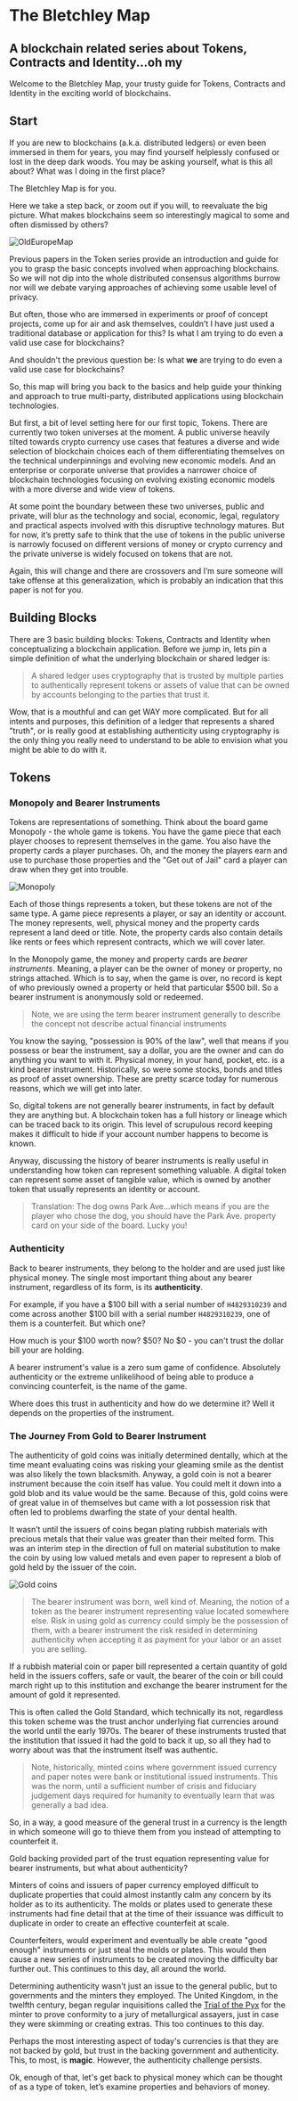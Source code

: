# The Bletchley Map

## A blockchain related series about Tokens, Contracts and Identity...oh my

Welcome to the Bletchley Map, your trusty guide for Tokens, Contracts and Identity in the exciting world of blockchains.

## Start

If you are new to blockchains (a.k.a. distributed ledgers) or even been immersed in them for years, you may find yourself helplessly confused or lost in the deep dark woods. You may be asking yourself, what is this all about? What was I doing in the first place?

The Bletchley Map is for you.

Here we take a step back, or zoom out if you will, to reevaluate the big picture. What makes blockchains seem so interestingly magical to some and often dismissed by others?

![OldEuropeMap](images/oldeuropemap.jpg)

Previous papers in the Token series provide an introduction and guide for you to grasp the basic concepts involved when approaching blockchains. So we will not dip into the whole distributed consensus algorithms burrow nor will we debate varying approaches of achieving some usable level of privacy.

But often, those who are immersed in experiments or proof of concept projects, come up for air and ask themselves, couldn’t I have just used a traditional database or application for this? Is what I am trying to do even a valid use case for blockchains?

And shouldn't the previous question be: Is what **we** are trying to do even a valid use case for blockchains?

So, this map will bring you back to the basics and help guide your thinking and approach to true multi-party, distributed applications using blockchain technologies.

But first, a bit of level setting here for our first topic, Tokens. There are currently two token universes at the moment. A public universe heavily tilted towards crypto currency use cases that features a diverse and wide selection of blockchain choices each of them differentiating themselves on the technical underpinnings and evolving new economic models. And an enterprise or corporate universe that provides a narrower choice of blockchain technologies focusing on evolving existing economic models with a more diverse and wide view of tokens.

At some point the boundary between these two universes, public and private, will blur as the technology and social, economic, legal, regulatory and practical aspects involved with this disruptive technology matures.  But for now, it’s pretty safe to think that the use of tokens in the public universe is narrowly focused on different versions of money or crypto currency and the private universe is widely focused on tokens that are not.

Again, this will change and there are crossovers and I’m sure someone will take offense at this generalization, which is probably an indication that this paper is not for you.

## Building Blocks

There are 3 basic building blocks: Tokens, Contracts and Identity when conceptualizing a blockchain application.  Before we jump in, lets pin a simple definition of what the underlying blockchain or shared ledger is:

>A shared ledger uses cryptography that is trusted by multiple parties to authentically represent tokens or assets of value that can be owned by accounts belonging to the parties that trust it.

Wow, that is a mouthful and can get WAY more complicated. But for all intents and purposes, this definition of a ledger that represents a shared "truth", or is really good at establishing authenticity using cryptography is the only thing you really need to understand to be able to envision what you might be able to do with it.

## Tokens

### Monopoly and Bearer Instruments

Tokens are representations of something. Think about the board game Monopoly - the whole game is tokens. You have the game piece that each player chooses to represent themselves in the game. You also have the property cards a player purchases. Oh, and the money the players earn and use to purchase those properties and the "Get out of Jail" card a player can draw when they get into trouble.

![Monopoly](images/monopolyboard.jpg)

Each of those things represents a token, but these tokens are not of the same type.  A game piece represents a player, or say an identity or account.  The money represents, well, physical money and the property cards represent a land deed or title.  Note, the property cards also contain details like rents or fees which represent contracts, which we will cover later.

In the Monopoly game, the money and property cards are *bearer instruments*. Meaning, a player can be the owner of money or property, no strings attached. Which is to say, when the game is over, no record is kept of who previously owned a property or held that particular $500 bill.  So a bearer instrument is anonymously sold or redeemed.

>Note, we are using the term bearer instrument generally to describe the concept not describe actual financial instruments

You know the saying, "possession is 90% of the law", well that means if you possess or bear the instrument, say a dollar, you are the owner and can do anything you want to with it. Physical money, in your hand, pocket, etc. is a kind bearer instrument. Historically, so were some stocks, bonds and titles as proof of asset ownership. These are pretty scarce today for numerous reasons, which we will get into later.

So, digital tokens are not generally bearer instruments, in fact by default they are anything but. A blockchain token has a full history or lineage which can be traced back to its origin. This level of scrupulous record keeping makes it difficult to hide if your account number happens to become is known.

Anyway, discussing the history of bearer instruments is really useful in understanding how token can represent something valuable. A digital token can represent some asset of tangible value, which is owned by another token that usually represents an identity or account.

>Translation: The dog owns Park Ave...which means if you are the player who chose the dog, you should have the Park Ave. property card on your side of the board.  Lucky you!

### Authenticity

Back to bearer instruments, they belong to the holder and are used just like physical money.  The single most important thing about any bearer instrument, regardless of its form, is its **authenticity**.  

For example, if you have a $100 bill with a serial number of `H4829310239` and come across another $100 bill with a serial number `H4829310239`, one of them is a counterfeit. But which one?  

How much is your $100 worth now?  $50? No $0 - you can't trust the dollar bill your are holding.

A bearer instrument's value is a zero sum game of confidence. Absolutely authenticity or the extreme unlikelihood of being able to produce a convincing counterfeit, is the name of the game.

Where does this trust in authenticity and how do we determine it?  Well it depends on the properties of the instrument.

### The Journey From Gold to Bearer Instrument

The authenticity of gold coins was initially determined dentally, which at the time meant evaluating coins was risking your gleaming smile as the dentist was also likely the town blacksmith. Anyway, a gold coin is not a bearer instrument because the coin itself has value. You could melt it down into a gold blob and its value would be the same. Because of this, gold coins were of great value in of themselves but came with a lot possession risk that often led to problems dwarfing the state of your dental health.

It wasn’t until the issuers of coins began plating rubbish materials with precious metals that their value was greater than their melted form. This was an interim step in the direction of full on material substitution to make the coin by using low valued metals and even paper to represent a blob of gold held by the issuer of the coin.

![Gold coins](images/oldgoldcoins.jpg)

>The bearer instrument was born, well kind of. Meaning, the notion of a token as the bearer instrument representing value located somewhere else. Risk in using gold as currency could simply be the possession of them, with a bearer instrument the risk resided in determining authenticity when accepting it as payment for your labor or an asset you are selling.

If a rubbish material coin or paper bill represented a certain quantity of gold held in the issuers coffers, safe or vault, the bearer of the coin or bill could march right up to this institution and exchange the bearer instrument for the amount of gold it represented.

This is often called the Gold Standard, which technically its not, regardless this token scheme was the trust anchor underlying fiat currencies around the world until the early 1970s. The bearer of these instruments trusted that the institution that issued it had the gold to back it up, so all they had to worry about was that the instrument itself was authentic.

>Note, historically, minted coins where government issued currency and paper notes were bank or institutional issued instruments. This was the norm, until a sufficient number of crisis and fiduciary judgement days required for humanity to eventually learn that was generally a bad idea.

So, in a way, a good measure of the general trust in a currency is the length in which someone will go to thieve them from you instead of attempting to counterfeit it.

Gold backing provided part of the trust equation representing value for bearer instruments, but what about authenticity?

Minters of coins and issuers of paper currency employed difficult to duplicate properties that could almost instantly calm any concern by its holder as to its authenticity. The molds or plates used to generate these instruments had fine detail that at the time of their issuance was difficult to duplicate in order to create an effective counterfeit at scale.

Counterfeiters, would experiment and eventually be able create "good enough" instruments or just steal the molds or plates. This would then cause a new series of instruments to be created moving the difficulty bar further out.  This continues to this day, all around the world.

Determining authenticity wasn't just an issue to the general public, but to governments and the minters they employed. The United Kingdom, in the twelfth century, began regular inquisitions called the [Trial of the Pyx](https://en.wikipedia.org/wiki/Trial_of_the_Pyx) for the minter to prove conformity to a jury of metallurgical assayers, just in case they were skimming or creating extras. This too continues to this day.

Perhaps the most interesting aspect of today's currencies is that they are not backed by gold, but trust in the backing government and authenticity.  This, to most, is **magic**.  However, the authenticity challenge persists.

Ok, enough of that, let's get back to physical money which can be thought of as a type of token, let’s examine properties and behaviors of money.
